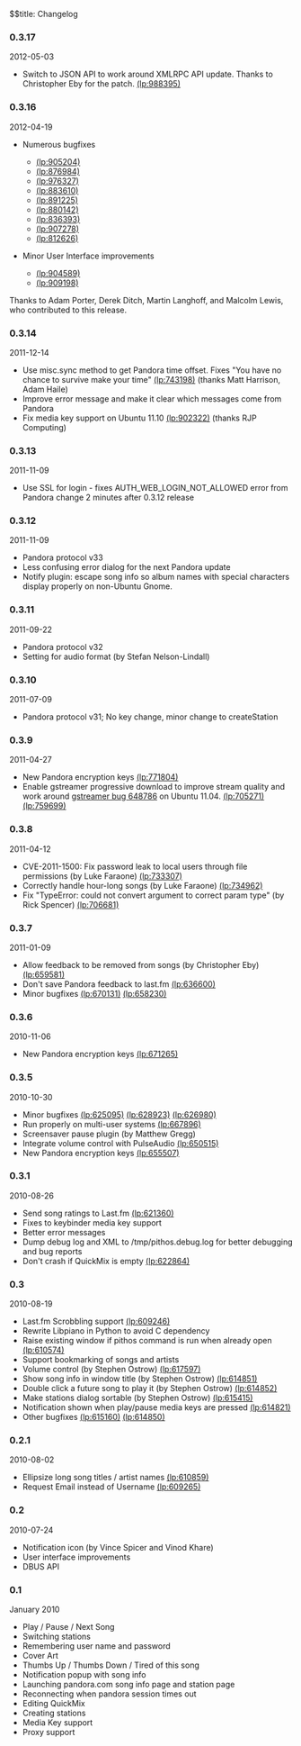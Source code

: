 $$title: Changelog

### 0.3.17
2012-05-03

  * Switch to JSON API to work around XMLRPC API update. Thanks to
    Christopher Eby for the patch.
    [(lp:988395)](https://bugs.launchpad.net/pithos/+bug/988395)

### 0.3.16
2012-04-19

  * Numerous bugfixes
  	 * [(lp:905204)](https://bugs.launchpad.net/pithos/+bug/905204)
     * [(lp:876984)](https://bugs.launchpad.net/pithos/+bug/876984)
     * [(lp:976327)](https://bugs.launchpad.net/pithos/+bug/976327)
     * [(lp:883610)](https://bugs.launchpad.net/pithos/+bug/883610)
     * [(lp:891225)](https://bugs.launchpad.net/pithos/+bug/891225)
     * [(lp:880142)](https://bugs.launchpad.net/pithos/+bug/880142)
     * [(lp:836393)](https://bugs.launchpad.net/pithos/+bug/836393)
     * [(lp:907278)](https://bugs.launchpad.net/pithos/+bug/907278)
     * [(lp:812626)](https://bugs.launchpad.net/pithos/+bug/812626)
     
     
  * Minor User Interface improvements
     * [(lp:904589)](https://bugs.launchpad.net/pithos/+bug/904589)
     * [(lp:909198)](https://bugs.launchpad.net/pithos/+bug/909198)
     
Thanks to Adam Porter, Derek Ditch, Martin Langhoff, and Malcolm Lewis, who contributed to this release.

### 0.3.14
2011-12-14

  * Use misc.sync method to get Pandora time offset. Fixes "You have no chance
    to survive make your time" [(lp:743198)](https://bugs.launchpad.net/pithos/+bug/743198)
    (thanks Matt Harrison, Adam Haile)
  * Improve error message and make it clear which messages come from Pandora
  * Fix media key support on Ubuntu 11.10 [(lp:902322)](https://bugs.launchpad.net/pithos/+bug/902322) (thanks RJP Computing)

### 0.3.13
2011-11-09

  * Use SSL for login - fixes AUTH_WEB_LOGIN_NOT_ALLOWED error from Pandora
    change 2 minutes after 0.3.12 release

### 0.3.12
2011-11-09

  * Pandora protocol v33
  * Less confusing error dialog for the next Pandora update
  * Notify plugin: escape song info so album names with special characters
    display properly on non-Ubuntu Gnome.

### 0.3.11
2011-09-22

  * Pandora protocol v32
  * Setting for audio format (by Stefan Nelson-Lindall)

### 0.3.10
2011-07-09

 * Pandora protocol v31; No key change, minor change to createStation

### 0.3.9
2011-04-27

 * New Pandora encryption keys [(lp:771804)](https://bugs.launchpad.net/pithos/+bug/771804)
 * Enable gstreamer progressive download to improve stream quality and work around [gstreamer bug 648786](https://bugzilla.gnome.org/show_bug.cgi?id=648786) on Ubuntu 11.04. [(lp:705271)](https://bugs.launchpad.net/pithos/+bug/705271) [(lp:759699)](https://bugs.launchpad.net/pithos/+bug/759699)

### 0.3.8
2011-04-12

 *  CVE-2011-1500: Fix password leak to local users through file permissions (by Luke Faraone) [(lp:733307)](https://bugs.launchpad.net/pithos/+bug/733307)
 * Correctly handle hour-long songs (by Luke Faraone) [(lp:734962)](https://bugs.launchpad.net/pithos/+bug/734962)
 * Fix "TypeError: could not convert argument to correct param type" (by Rick Spencer) [(lp:706681)](https://bugs.launchpad.net/pithos/+bug/706681)


### 0.3.7
2011-01-09

 * Allow feedback to be removed from songs (by Christopher Eby) [(lp:659581)](https://bugs.launchpad.net/pithos/+bug/659581)
 * Don't save Pandora feedback to last.fm [(lp:636600)](https://bugs.launchpad.net/pithos/+bug/636600)
 * Minor bugfixes [(lp:670131)](https://bugs.launchpad.net/pithos/+bug/670131) [(lp:658230)](https://bugs.launchpad.net/pithos/+bug/658230)

### 0.3.6
2010-11-06

 * New Pandora encryption keys [(lp:671265)](https://bugs.launchpad.net/pithos/+bug/671265)

### 0.3.5
2010-10-30

  * Minor bugfixes [(lp:625095)](https://bugs.launchpad.net/pithos/+bug/625095) [(lp:628923)](https://bugs.launchpad.net/pithos/+bug/628923) [(lp:626980)](https://bugs.launchpad.net/pithos/+bug/626980) 
  * Run properly on multi-user systems [(lp:667896)](https://bugs.launchpad.net/pithos/+bug/667896)
  * Screensaver pause plugin (by Matthew Gregg)
  * Integrate volume control with PulseAudio [(lp:650515)](https://bugs.launchpad.net/pithos/+bug/650515)
  * New Pandora encryption keys [(lp:655507)](https://bugs.launchpad.net/pithos/+bug/625095)

### 0.3.1
2010-08-26

  * Send song ratings to Last.fm [(lp:621360)](https://bugs.launchpad.net/pithos/+bug/621360)
  * Fixes to keybinder media key support
  * Better error messages
  * Dump debug log and XML to /tmp/pithos.debug.log for better debugging and bug reports
  * Don't crash if QuickMix is empty [(lp:622864)](https://bugs.launchpad.net/pithos/+bug/622864)

### 0.3
2010-08-19
   
  * Last.fm Scrobbling support [(lp:609246)](https://bugs.launchpad.net/pithos/+bug/609246)
  * Rewrite Libpiano in Python to avoid C dependency
  * Raise existing window if pithos command is run when already open [(lp:610574)](https://bugs.launchpad.net/pithos/+bug/610574)
  * Support bookmarking of songs and artists
  * Volume control (by Stephen Ostrow) [(lp:617597)](https://bugs.launchpad.net/pithos/+bug/617597)
  * Show song info in window title (by Stephen Ostrow) [(lp:614851)](https://bugs.launchpad.net/pithos/+bug/614851)
  * Double click a future song to play it (by Stephen Ostrow) [(lp:614852)](https://bugs.launchpad.net/pithos/+bug/614852)
  * Make stations dialog sortable (by Stephen Ostrow) [(lp:615415)](https://bugs.launchpad.net/pithos/+bug/615415)
  * Notification shown when play/pause media keys are pressed [(lp:614821)](https://bugs.launchpad.net/pithos/+bug/614821)
  * Other bugfixes [(lp:615160)](https://bugs.launchpad.net/pithos/+bug/615160) [(lp:614850)](https://bugs.launchpad.net/pithos/+bug/614850)
  
### 0.2.1
2010-08-02

  * Ellipsize long song titles / artist names [(lp:610859)](https://bugs.launchpad.net/pithos/+bug/610859)
  * Request Email instead of Username [(lp:609265)](https://bugs.launchpad.net/pithos/+bug/609265)

### 0.2
2010-07-24

  * Notification icon (by Vince Spicer and Vinod Khare)
  * User interface improvements
  * DBUS API

### 0.1
January 2010

  * Play / Pause / Next Song
  * Switching stations
  * Remembering user name and password
  * Cover Art
  * Thumbs Up / Thumbs Down / Tired of this song
  * Notification popup with song info
  * Launching pandora.com song info page and station page
  * Reconnecting when pandora session times out
  * Editing QuickMix
  * Creating stations
  * Media Key support
  * Proxy support

